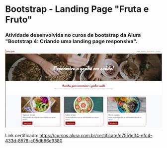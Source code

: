 # Bootstrap - Landing Page "Fruta e Fruto"

### Atividade desenvolvida no curos de bootstrap da Alura "Bootstrap 4: Criando uma landing page responsiva".

![alt text](/resultado_final.PNG)
  
Link certificado: https://cursos.alura.com.br/certificate/e7551e34-efc4-433d-8578-c05db66e9380
